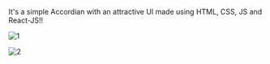 It's a simple Accordian with an attractive UI made using HTML, CSS, JS and React-JS!!

![1](https://user-images.githubusercontent.com/96338804/201476790-78aa1e98-b94b-4750-bd1a-97047d6fb1e0.JPG)

![2](https://user-images.githubusercontent.com/96338804/201476793-5a4340f7-0ab3-4b66-a69e-8107663e5eb0.JPG)
